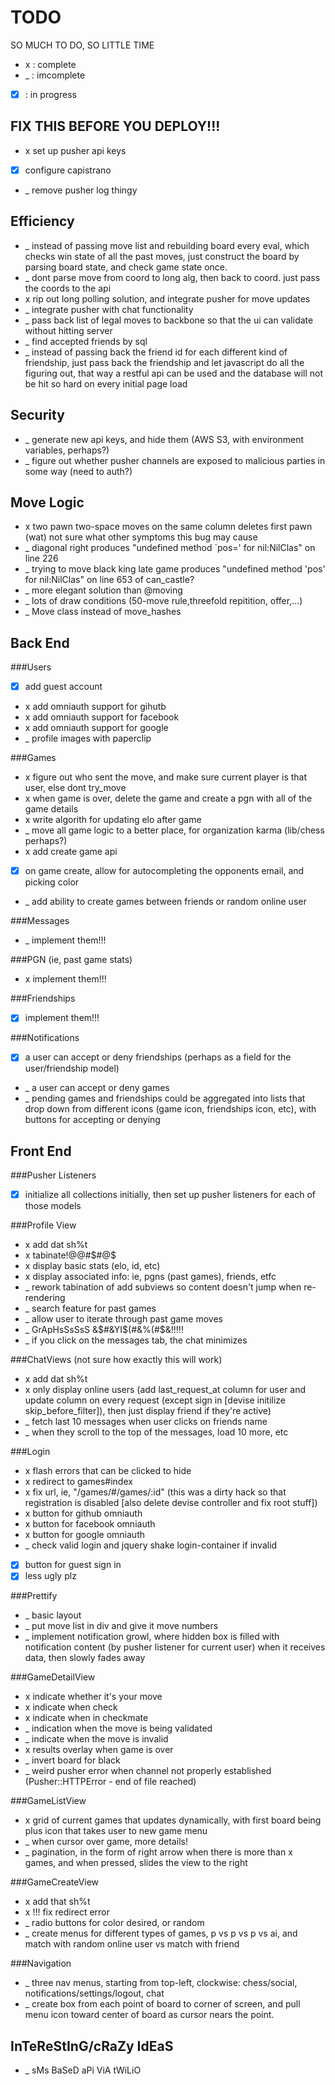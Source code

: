 TODO
====
SO MUCH TO DO, SO LITTLE TIME
*  x  : complete
*  _  : imcomplete
* [x] : in progress

FIX THIS BEFORE YOU DEPLOY!!!
-----------------------------
* x set up pusher api keys
* [x] configure capistrano
* _ remove pusher log thingy

Efficiency
----------
* _ instead of passing move list and rebuilding board every eval, which checks win state of all the past moves, just construct the board by parsing board state, and check game state once.
* _ dont parse move from coord to long alg, then back to coord. just pass the coords to the api
* x rip out long polling solution, and integrate pusher for move updates
* _ integrate pusher with chat functionality
* _ pass back list of legal moves to backbone so that the ui can validate without hitting server
* _ find accepted friends by sql
* _ instead of passing back the friend id for each different kind of friendship, just pass back the friendship and let javascript do all the figuring out, that way a restful api can be used and the database will not be hit so hard on every initial page load

Security
--------
* _ generate new api keys, and hide them (AWS S3, with environment variables, perhaps?)
* _ figure out whether pusher channels are exposed to malicious parties in some way (need to auth?)

Move Logic
----------
* x two pawn two-space moves on the same column deletes first pawn (wat) not sure what other symptoms this bug may cause
* _ diagonal right produces "undefined method `pos=' for nil:NilClas" on line 226
* _ trying to move black king late game produces "undefined method 'pos' for nil:NilClas" on line 653 of can_castle?
* _ more elegant solution than @moving
* _ lots of draw conditions (50-move rule,threefold repitition, offer,...)
* _ Move class instead of move_hashes

Back End
--------
###Users
* [x] add guest account
* x add omniauth support for gihutb
* x add omniauth support for facebook
* x add omniauth support for google
* _ profile images with paperclip

###Games
* x figure out who sent the move, and make sure current player is that user, else dont try_move
* x when game is over, delete the game and create a pgn with all of the game details
* x write algorith for updating elo after game
* _ move all game logic to a better place, for organization karma (lib/chess perhaps?)
* x add create game api
* [x] on game create, allow for autocompleting the opponents email, and picking color
* _ add ability to create games between friends or random online user

###Messages
* _ implement them!!!

###PGN (ie, past game stats)
* x implement them!!!

###Friendships
* [x] implement them!!!

###Notifications
* [x] a user can accept or deny friendships (perhaps as a field for the user/friendship model)
* _ a user can accept or deny games
* _ pending games and friendships could be aggregated into lists that drop down from different icons (game icon, friendships icon, etc), with buttons for accepting or denying

Front End
---------

###Pusher Listeners
* [x] initialize all collections initially, then set up pusher listeners for each of those models

###Profile View
* x add dat sh%t
* x tabinate!@@#$#@$
* x display basic stats (elo, id, etc)
* x display associated info: ie, pgns (past games), friends, etfc
* _ rework tabination of add subviews so content doesn't jump when re-rendering
* _ search feature for past games
* _ allow user to iterate through past game moves
* _ GrApHsSsSsS &$#&YI$(#&%(#$&!!!!!
* _ if you click on the messages tab, the chat minimizes

###ChatViews (not sure how exactly this will work)
* x add dat sh%t
* x only display online users (add last_request_at column for user and update column on every request (except sign in [devise initilize skip_before_filter]), then just display friend if they're active)
* _ fetch last 10 messages when user clicks on friends name
* _ when they scroll to the top of the messages, load 10 more, etc

###Login
* x flash errors that can be clicked to hide
* x redirect to games#index
* x fix url, ie, "/games/#/games/:id" (this was a dirty hack so that registration is disabled [also delete devise controller and fix root stuff])
* x button for github omniauth
* x button for facebook omniauth
* x button for google omniauth
* _ check valid login and jquery shake login-container if invalid
* [x] button for guest sign in
* [x] less ugly plz

###Prettify
* _ basic layout
* _ put move list in div and give it move numbers
* _ implement notification growl, where hidden box is filled with notification content (by pusher listener for current user) when it receives data, then slowly fades away

###GameDetailView
* x indicate whether it's your move
* x indicate when check
* x indicate when in checkmate
* _ indication when the move is being validated
* _ indicate when the move is invalid
* x results overlay when game is over
* _ invert board for black
* _ weird pusher error when channel not properly established (Pusher::HTTPError - end of file reached)

###GameListView
* x grid of current games that updates dynamically, with first board being plus icon that takes user to new game menu
* _ when cursor over game, more details!
* _ pagination, in the form of right arrow when there is more than x games, and when pressed, slides the view to the right

###GameCreateView
* x add that sh%t
* x !!! fix redirect error
* _ radio buttons for color desired, or random
* _ create menus for different types of games, p vs p vs p vs ai, and match with random online user vs match with friend

###Navigation
* _ three nav menus, starting from top-left, clockwise: chess/social, notifications/settings/logout, chat
* _ create box from each point of board to corner of screen, and pull menu icon toward center of board as cursor nears the point.

InTeReStInG/cRaZy IdEaS
-----------------------
* _ sMs BaSeD aPi ViA tWiLiO
